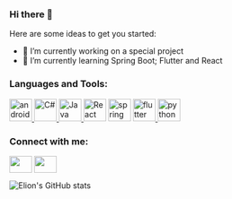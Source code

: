 ### Hi there 👋

<!-- **ElionMarku00/ElionMarku00** is a ✨ _special_ ✨ repository because its `README.md` (this file) appears on your GitHub profile.-->

Here are some ideas to get you started:

- 🔭 I’m currently working on a special project
- 🌱 I’m currently learning Spring Boot; Flutter and React

<h3 align="left">Languages and Tools:</h3>

<p align="left">  
  <a href="https://developer.android.com/docs" target="_blank"> <img src="https://cdn.jsdelivr.net/gh/devicons/devicon/icons/android/android-plain.svg" alt="android" width="40" height="40"/> </a> 
   <a href="https://learn.microsoft.com/en-us/dotnet/csharp/" target="_blank"> <img src="https://cdn.jsdelivr.net/gh/devicons/devicon/icons/csharp/csharp-plain.svg" alt="C#" width="40" height="40"/> </a> 
<a href="https://learn.microsoft.com/en-us/dotnet/csharp/" target="_blank"> <img src="https://cdn.jsdelivr.net/gh/devicons/devicon/icons/java/java-original-wordmark.svg" alt="Java" width="40" height="40"/> </a> 
<a href="https://reactjs.org/docs/getting-started.html" target="_blank"> <img src="https://cdn.jsdelivr.net/gh/devicons/devicon/icons/react/react-original-wordmark.svg" alt="React" width="40" height="40" /></a> 
<a href="https://spring.io/" target="_blank"> <img src="https://cdn.jsdelivr.net/gh/devicons/devicon/icons/spring/spring-original-wordmark.svg" alt="spring boot" width="40" height="40" /></a> 
<a href="https://flutter.dev" target="_blank"> <img src="https://www.vectorlogo.zone/logos/flutterio/flutterio-icon.svg" alt="flutter" width="40" height="40"/> </a>
<a href="https://docs.python.org/3/" target="_blank"><img src="https://cdn.jsdelivr.net/gh/devicons/devicon/icons/python/python-original-wordmark.svg" alt="python" width="40" height="40"/> </a>
          
</p>

<h3 align="left">Connect with me:</h3>
<p align="left">
<a href="https://www.linkedin.com/in/elion-marku-8a42a0204/" target="blank"><img align="center" src="https://cdn.jsdelivr.net/npm/simple-icons@3.0.1/icons/linkedin.svg" alt="" height="30" width="40" /></a>
<a href="https://www.instagram.com/elion_marku_/" target="blank"><img align="center" src="https://cdn.jsdelivr.net/npm/simple-icons@3.0.1/icons/instagram.svg" alt="" height="30" width="40" /></a>
</p>


![Elion's GitHub stats](https://github-readme-stats.vercel.app/api?username=ElionMarku00&show_icons=true&theme=gotham)
